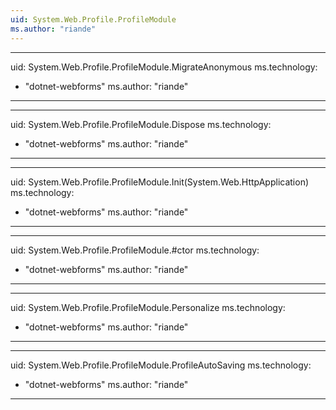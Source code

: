 ```yaml
---
uid: System.Web.Profile.ProfileModule
ms.author: "riande"
---
```


---
uid: System.Web.Profile.ProfileModule.MigrateAnonymous
ms.technology: 
  - "dotnet-webforms"
ms.author: "riande"
---

---
uid: System.Web.Profile.ProfileModule.Dispose
ms.technology: 
  - "dotnet-webforms"
ms.author: "riande"
---

---
uid: System.Web.Profile.ProfileModule.Init(System.Web.HttpApplication)
ms.technology: 
  - "dotnet-webforms"
ms.author: "riande"
---

---
uid: System.Web.Profile.ProfileModule.#ctor
ms.technology: 
  - "dotnet-webforms"
ms.author: "riande"
---

---
uid: System.Web.Profile.ProfileModule.Personalize
ms.technology: 
  - "dotnet-webforms"
ms.author: "riande"
---

---
uid: System.Web.Profile.ProfileModule.ProfileAutoSaving
ms.technology: 
  - "dotnet-webforms"
ms.author: "riande"
---
